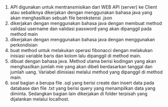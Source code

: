 ##
1. API digunakan untuk mentransmisikan dari WEB API (server) ke Client atau sebaliknya
	dikerjakan dengan menggunakan bahasa java yang akan menghasilkan sebuah file berekstensi .json
2. dikerjakan dengan menggunakan bahasa java dengan membuat method validasi username dan validasi password yang akan dipanggil pada method main
3. dikerjakan dengan menggunakan bahasa java dengan menggunakan perkondisian
4. buat method untuk melakukan operasi fibonacci dengan melakukan inisiasi variable baris dan kolom lalu dipanggil di method main.
5. dibuat dengan bahasa java. Method utama berisi kodingan yang akan menghasilkan jumlah mie yang akan dibeli berdasarkan tanggal dan jumlah uang. Variabel diinisiasi melalui method yang dipanggil di method main.
6. soal bagian a berupa file .sql yang berisi create dan insert data pada database dan file .txt yang berisi query yang menampilkan data yang diminta. Sedangkan bagian lain dikerjakan di folder terpisah yang dijalankan melalui localhost.